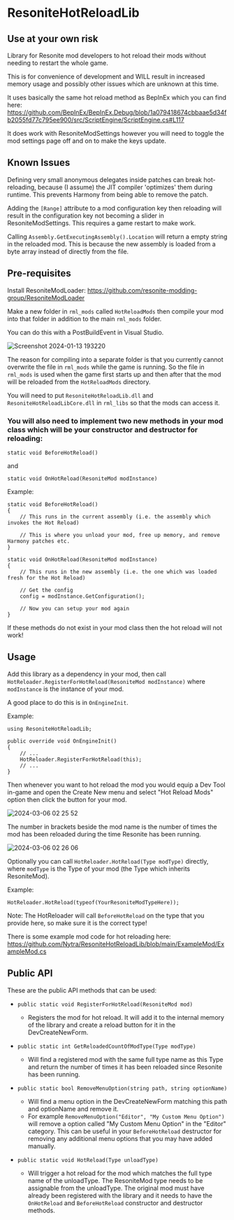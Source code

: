 # ResoniteHotReloadLib

## Use at your own risk

Library for Resonite mod developers to hot reload their mods without needing to restart the whole game.

This is for convenience of development and WILL result in increased memory usage and possibly other issues which are unknown at this time.

It uses basically the same hot reload method as BepInEx which you can find here: https://github.com/BepInEx/BepInEx.Debug/blob/1a079418674cbbaae5d34fb2055fd77c795ee900/src/ScriptEngine/ScriptEngine.cs#L117

It does work with ResoniteModSettings however you will need to toggle the mod settings page off and on to make the keys update.

## Known Issues

Defining very small anonymous delegates inside patches can break hot-reloading, because (I assume) the JIT compiler 'optimizes' them during runtime. This prevents Harmony from being able to remove the patch.

Adding the `[Range]` attribute to a mod configuration key then reloading will result in the configuration key not becoming a slider in ResoniteModSettings. This requires a game restart to make work.

Calling `Assembly.GetExecutingAssembly().Location` will return a empty string in the reloaded mod. This is because the new assembly is loaded from a byte array instead of directly from the file.

## Pre-requisites

Install ResoniteModLoader: https://github.com/resonite-modding-group/ResoniteModLoader

Make a new folder in `rml_mods` called `HotReloadMods` then compile your mod into that folder in addition to the main `rml_mods` folder.

You can do this with a PostBuildEvent in Visual Studio.

![Screenshot 2024-01-13 193220](https://github.com/Nytra/ResoniteHotReloadLib/assets/14206961/427f9f36-2324-450e-bb6a-044ba6071ff0)

The reason for compiling into a separate folder is that you currently cannot overwrite the file in `rml_mods` while the game is running. So the file in `rml_mods` is used when the game first starts up and then after that the mod will be reloaded from the `HotReloadMods` directory.

You will need to put `ResoniteHotReloadLib.dll` and `ResoniteHotReloadLibCore.dll` in `rml_libs` so that the mods can access it.

### You will also need to implement two new methods in your mod class which will be your constructor and destructor for reloading:

`static void BeforeHotReload()`

and 

`static void OnHotReload(ResoniteMod modInstance)`

Example:

```
static void BeforeHotReload()
{
    // This runs in the current assembly (i.e. the assembly which invokes the Hot Reload)

    // This is where you unload your mod, free up memory, and remove Harmony patches etc.
}

static void OnHotReload(ResoniteMod modInstance)
{
    // This runs in the new assembly (i.e. the one which was loaded fresh for the Hot Reload)

    // Get the config
    config = modInstance.GetConfiguration();

    // Now you can setup your mod again
}
```

If these methods do not exist in your mod class then the hot reload will not work!

## Usage

Add this library as a dependency in your mod, then call `HotReloader.RegisterForHotReload(ResoniteMod modInstance)` where `modInstance` is the instance of your mod.

A good place to do this is in `OnEngineInit`.

Example:

```
using ResoniteHotReloadLib;

public override void OnEngineInit()
{
    // ...
    HotReloader.RegisterForHotReload(this);
    // ...
}
```

Then whenever you want to hot reload the mod you would equip a Dev Tool in-game and open the Create New menu and select "Hot Reload Mods" option then click the button for your mod.

![2024-03-06 02 25 52](https://github.com/Nytra/ResoniteHotReloadLib/assets/14206961/03094209-583a-45e1-9e6c-6037769a1618)

The number in brackets beside the mod name is the number of times the mod has been reloaded during the time Resonite has been running.

![2024-03-06 02 26 06](https://github.com/Nytra/ResoniteHotReloadLib/assets/14206961/a942154e-a37d-4ec9-b914-66d66900c587)

Optionally you can call `HotReloader.HotReload(Type modType)` directly, where `modType` is the Type of your mod (the Type which inherits ResoniteMod).

Example:

```
HotReloader.HotReload(typeof(YourResoniteModTypeHere));
```

Note: The HotReloader will call `BeforeHotReload` on the type that you provide here, so make sure it is the correct type!

There is some example mod code for hot reloading here: https://github.com/Nytra/ResoniteHotReloadLib/blob/main/ExampleMod/ExampleMod.cs

## Public API

These are the public API methods that can be used:

- `public static void RegisterForHotReload(ResoniteMod mod)`
    - Registers the mod for hot reload. It will add it to the internal memory of the library and create a reload button for it in the DevCreateNewForm.

- `public static int GetReloadedCountOfModType(Type modType)`
    - Will find a registered mod with the same full type name as this Type and return the number of times it has been reloaded since Resonite has been running.
 
- `public static bool RemoveMenuOption(string path, string optionName)`
    - Will find a menu option in the DevCreateNewForm matching this path and optionName and remove it.
    - For example `RemoveMenuOption("Editor", "My Custom Menu Option")` will remove a option called "My Custom Menu Option" in the "Editor" category. This can be useful in your `BeforeHotReload` destructor for removing any additional menu options that you may have added manually.
 
- `public static void HotReload(Type unloadType)`
    - Will trigger a hot reload for the mod which matches the full type name of the unloadType. The ResoniteMod type needs to be assignable from the unloadType. The original mod must have already been registered with the library and it needs to have the `OnHotReload` and `BeforeHotReload` constructor and destructor methods.
